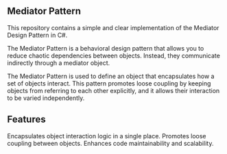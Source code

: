 ## Mediator Pattern

This repository contains a simple and clear implementation of the Mediator Design Pattern in C#. 

The Mediator Pattern is a behavioral design pattern that allows you to reduce chaotic dependencies between objects. Instead, they communicate indirectly through a mediator object.

The Mediator Pattern is used to define an object that encapsulates how a set of objects interact. This pattern promotes loose coupling by keeping objects from referring to each other explicitly, and it allows their interaction to be varied independently.

##  Features
Encapsulates object interaction logic in a single place.
Promotes loose coupling between objects.
Enhances code maintainability and scalability.
